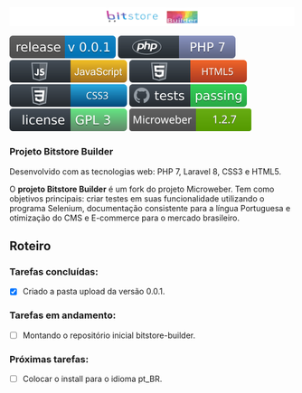 <img src="https://github.com/bitstore-brasil/bitstore-builder/blob/master/img/bitstore-builder-logo.jpg">
<p align="left">
    <a href="./CHANGELOG.md"><img src="https://github.com/bitstore-brasil/bitstore-builder/blob/master/img/bitstore-builder-version.svg" alt="Última versão"></a>
    <a href="https://www.php.net/releases/7.0/pt_BR.php" target="_blank"><img src="https://github.com/bitstore-brasil/bitstore-builder/blob/master/img/php.svg" alt="PHP:7"></a>
    <a href="https://www.javascript.com/" target="_blank"><img src="https://github.com/bitstore-brasil/bitstore-builder/blob/master/img/javascript.svg" alt="JavaScript"></a>
    <a href="https://www.w3schools.com/html/"><img src="https://github.com/bitstore-brasil/bitstore-builder/blob/master/img/html5.svg" alt="HTML5"></a>
    <a href="https://www.w3schools.com/css/" target="_blank"><img src="https://github.com/bitstore-brasil/bitstore-builder/blob/master/img/css3.svg" alt="CSS3"></a>
    <a href="https://github.com" target="_blank"><img src="https://github.com/bitstore-brasil/bitstore-builder/blob/master/img/test.svg" alt="Test"></a>
    <a href="https://www.gnu.org/licenses/gpl-3.0.pt-br.html" target="_blank"><img src="https://github.com/bitstore-brasil/bitstore-builder/blob/master/img/licenca.svg" alt="License"></a>
    <a href="https://www.microweber.com/" target="_blank"><img src="https://github.com/bitstore-brasil/bitstore-builder/blob/master/img/microwerber-version.svg" alt="License"></a>
</p>

### Projeto Bitstore Builder

Desenvolvido com as tecnologias web: PHP 7, Laravel 8, CSS3 e HTML5.

O **projeto Bitstore Builder** é um fork do projeto Microweber. Tem como objetivos principais: criar testes em suas funcionalidade utilizando o programa Selenium, documentação consistente para a língua Portuguesa e otimização do CMS e E-commerce para o mercado brasileiro.

## Roteiro

### Tarefas concluídas:
- [x] Criado a pasta upload da versão 0.0.1.

### Tarefas em andamento:
- [ ] Montando o repositório inicial bitstore-builder.

### Próximas tarefas:
- [ ] Colocar o install para o idioma pt_BR.

